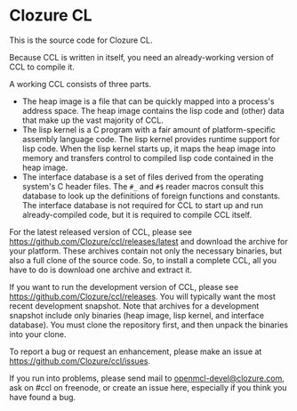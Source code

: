 # Clozure CL

This is the source code for Clozure CL.

Because CCL is written in itself, you need an already-working version of CCL to compile it.

A working CCL consists of three parts.
* The heap image is a file that can be quickly mapped into a process's address space.  The heap image contains the lisp code and (other) data that make up the vast majority of CCL.
* The lisp kernel is a C program with a fair amount of platform-specific assembly language code.  The lisp kernel provides runtime support for lisp code.  When the lisp kernel starts up, it maps the heap image into memory and transfers control to compiled lisp code contained in the heap image.
* The interface database is a set of files derived from the operating system's C header files. The `#_` and `#$` reader macros consult this database to look up the definitions of foreign functions and constants.  The interface database is not required for CCL to start up and run already-compiled code, but it is required to compile CCL itself.

For the latest released version of CCL, please see https://github.com/Clozure/ccl/releases/latest and download the archive for your platform.  These archives contain not only the necessary binaries, but also a full clone of the source code.  So, to install a complete CCL, all you have to do is download one archive and extract it.

If you want to run the development version of CCL, please see https://github.com/Clozure/ccl/releases.  You will typically want the most recent development snapshot.  Note that archives for a development snapshot include only binaries (heap image, lisp kernel, and interface database).  You must clone the repository first, and then unpack the binaries into your clone.

To report a bug or request an enhancement, please make an issue at https://github.com/Clozure/ccl/issues.

If you run into problems, please send mail to openmcl-devel@clozure.com, ask on #ccl on freenode, or create an issue here, especially if you think you have found a bug.

